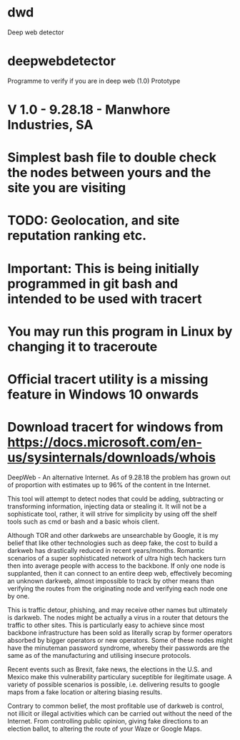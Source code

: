 # dwd
Deep web detector

# deepwebdetector
Programme to verify if you are in deep web (1.0) Prototype

# V 1.0 - 9.28.18 - Manwhore Industries, SA
# Simplest bash file to double check the nodes between yours and the site you are visiting
# TODO: Geolocation, and site reputation ranking etc.
# Important: This is being initially programmed in git bash and intended to be used with tracert
# You may run this program in Linux by changing it to traceroute
# Official tracert utility is a missing feature in Windows 10 onwards
# Download tracert for windows from https://docs.microsoft.com/en-us/sysinternals/downloads/whois

DeepWeb - An alternative Internet.  As of 9.28.18 the problem has grown out of proportion with estimates up to 96% of the content in tne Internet.

This tool will attempt to detect nodes that could be adding, subtracting or transforming information, injecting data or stealing it.  It will not be a sophisticate tool, rather, it will strive for simplicity by using off the shelf tools such as cmd or bash and a basic whois client.

Although TOR and other darkwebs are unsearchable by Google, it is my belief that like other technologies such as deep fake, the cost to build a darkweb has drastically reduced in recent years/months.  Romantic scenarios of a super sophisticated network of ultra high tech hackers turn then into average people with access to the backbone.  If only one node is supplanted, then it can connect to an entire deep web, effectively becoming an unknown darkweb, almost impossible to track by other means than verifying the routes from the originating node and verifying each node one by one.

This is traffic detour, phishing, and may receive other names but ultimately is darkweb.  The nodes might be actually a virus in a router that detours the traffic to other sites.  This is particularly easy to achieve since most backbone infrastructure has been sold as literally scrap by former operators absorbed by bigger operators or new operators.  Some of these nodes might have the minuteman password syndrome, whereby their passwords are the same as of the manufacturing and utilising insecure protocols.

Recent events such as Brexit, fake news, the elections in the U.S. and Mexico make this vulnerability particulary suceptible for ilegitimate usage.  A variety of possible scenarios is possible, i.e. delivering results to google maps from a fake location or altering biasing results.

Contrary to common belief, the most profitable use of darkweb is control, not illicit or illegal activities which can be carried out without the need of the Internet.  From controlling public opinion, giving fake directions to an election ballot, to altering the route of your Waze or Google Maps.
